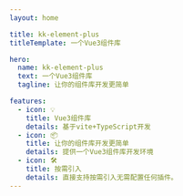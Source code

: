 ```yaml
---
layout: home

title: kk-element-plus
titleTemplate: 一个Vue3组件库

hero:
  name: kk-element-plus
  text: 一个Vue3组件库
  tagline: 让你的组件库开发更简单

features:
  - icon: 💡
    title: Vue3组件库
    details: 基于vite+TypeScript开发
  - icon: 📦
    title: 让你的组件库开发更简单
    details: 提供一个Vue3组件库开发环境
  - icon: 🛠️
    title: 按需引入
    details: 直接支持按需引入无需配置任何插件。
---
```


